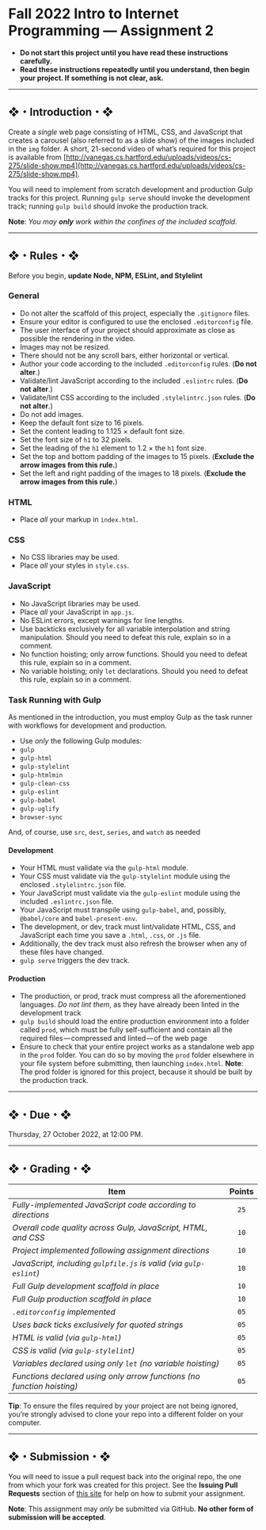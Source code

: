 # Fall 2022 Intro to Internet Programming — Assignment 2

* **Do not start this project until you have read these instructions carefully.**
* **Read these instructions repeatedly until you understand, then begin your project. If something is not clear, ask.**

---

## ❖・Introduction・❖
Create a *single* web page consisting of HTML, CSS, and JavaScript that creates a carousel (also referred to as a slide show) of the images included in the `img` folder. A short, 21-second video of what’s required for this project is available from [http://vanegas.cs.hartford.edu/uploads/videos/cs-275/slide-show.mp4](http://vanegas.cs.hartford.edu/uploads/videos/cs-275/slide-show.mp4).

You will need to implement from scratch development and production Gulp tracks for this project. Running `gulp serve` should invoke the development track; running `gulp build` should invoke the production track.

**Note**: _You may **only** work within the confines of the included scaffold._

---

## ❖・Rules・❖
Before you begin, **update Node, NPM, ESLint, and Stylelint**

### General
* Do not alter the scaffold of this project, especially the `.gitignore` files.
* Ensure your editor is configured to use the enclosed `.editorconfig` file.
* The user interface of your project should approximate as close as possible the rendering in the video.
* Images may not be resized.
* There should not be any scroll bars, either horizontal or vertical.
* Author your code according to the included `.editorconfig` rules. (**Do not alter**.)
* Validate/lint JavaScript according to the included `.eslintrc` rules. (**Do not alter**.)
* Validate/lint CSS according to the included `.stylelintrc.json` rules. (**Do not alter**.)
* Do not add images.
* Keep the default font size to 16 pixels.
* Set the content leading to 1.125 × default font size.
* Set the font size of `h1` to 32 pixels.
* Set the leading of the `h1` element to 1.2 × the `h1` font size.
* Set the top and bottom padding of the images to 15 pixels. (**Exclude the arrow images from this rule.**)
* Set the left and right padding of the images to 18 pixels. (**Exclude the arrow images from this rule.**)

### HTML
* Place *all* your markup in `index.html`.

### CSS
* No CSS libraries may be used.
* Place *all* your styles in `style.css`.

### JavaScript
* No JavaScript libraries may be used.
* Place *all* your JavaScript in `app.js`.
* No ESLint errors, except warnings for line lengths.
* Use backticks exclusively for all variable interpolation and string manipulation. Should you need to defeat this rule, explain so in a comment.
* No function hoisting; only arrow functions. Should you need to defeat this rule, explain so in a comment.
* No variable hoisting; only `let` declarations. Should you need to defeat this rule, explain so in a comment.

### Task Running with Gulp
As mentioned in the introduction, you must employ Gulp as the task runner with workflows for development and production.

* Use *only* the following Gulp modules:
* `gulp`
* `gulp-html`
* `gulp-stylelint`
* `gulp-htmlmin`
* `gulp-clean-css`
* `gulp-eslint`
* `gulp-babel`
* `gulp-uglify`
* `browser-sync`

And, of course, use `src`, `dest`, `series`, and `watch` as needed

#### Development
* Your HTML must validate via the `gulp-html` module.
* Your CSS must validate via the `gulp-stylelint` module using the enclosed `.stylelintrc.json` file.
* Your JavaScript must validate via the `gulp-eslint` module using the included `.eslintrc.json` file.
* Your JavaScript must transpile using `gulp-babel`, and, possibly, `@babel/core` and `babel-present-env`.
* The development, or dev, track must lint/validate HTML, CSS, and JavaScript each time you save a `.html`, `.css`, or `.js` file.
* Additionally, the dev track must also refresh the browser when any of these files have changed.
* `gulp serve` triggers the dev track.

#### Production
* The production, or prod, track must compress all the aforementioned languages. *Do not lint them*, as they have already been linted in the development track
* `gulp build` should load the entire production environment into a folder called `prod`, which must be fully self-sufficient and contain all the required files — compressed and linted — of the web page
* Ensure to check that your entire project works as a standalone web app in the `prod` folder. You can do so by moving the `prod` folder elsewhere in your file system before submitting, then launching `index.html`. **Note**: The prod folder is ignored for this project, because it should be built by the production track.

---

## ❖・Due・❖
Thursday, 27 October 2022, at 12:00 PM.

---

## ❖・Grading・❖
| Item                                                                   | Points |
| ---------------------------------------------------------------------- | :----: |
| *Fully-implemented JavaScript code according to directions*            | `25`   |
| *Overall code quality across Gulp, JavaScript, HTML, and CSS*          | `10`   |
| *Project implemented following assignment directions*                  | `10`   |
| *JavaScript, including `gulpfile.js` is valid (via `gulp-eslint`)*     | `10`   |
| *Full Gulp development scaffold in place*                              | `10`   |
| *Full Gulp production scaffold in place*                               | `10`   |
| *`.editorconfig` implemented*                                          | `05`   |
| *Uses back ticks exclusively for quoted strings*                       | `05`   |
| *HTML is valid (via `gulp-html`)*                                      | `05`   |
| *CSS is valid (via `gulp-stylelint`)*                                  | `05`   |
| *Variables declared using only `let` (no variable hoisting)*           | `05`   |
| *Functions declared using only arrow functions (no function hoisting)* | `05`   |

**Tip**: To ensure the files required by your project are not being ignored, you’re strongly advised to clone your repo into a different folder on your computer.

---

## ❖・Submission・❖
You will need to issue a pull request back into the original repo, the one from which your fork was created for this project. See the **Issuing Pull Requests** section of [this site](http://code-warrior.github.io/tutorials/git/github/index.html) for help on how to submit your assignment.

**Note**: This assignment may *only* be submitted via GitHub. **No other form of submission will be accepted**.

